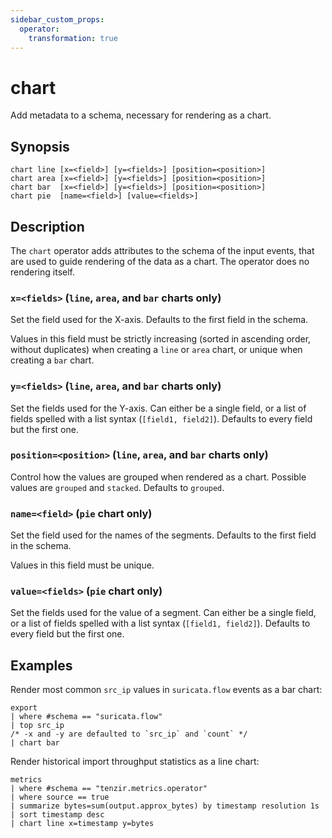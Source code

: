 ```yaml
---
sidebar_custom_props:
  operator:
    transformation: true
---
```


# chart

Add metadata to a schema, necessary for rendering as a chart.

## Synopsis

```
chart line [x=<field>] [y=<fields>] [position=<position>]
chart area [x=<field>] [y=<fields>] [position=<position>]
chart bar  [x=<field>] [y=<fields>] [position=<position>]
chart pie  [name=<field>] [value=<fields>]
```

## Description

The `chart` operator adds attributes to the schema of the input events,
that are used to guide rendering of the data as a chart.
The operator does no rendering itself.

### `x=<fields>` (`line`, `area`, and `bar` charts only)

Set the field used for the X-axis. Defaults to the first field in the schema.

Values in this field must be strictly increasing
(sorted in ascending order, without duplicates)
when creating a `line` or `area` chart,
or unique when creating a `bar` chart.

### `y=<fields>` (`line`, `area`, and `bar` charts only)

Set the fields used for the Y-axis.
Can either be a single field, or a list of fields spelled with
a list syntax (`[field1, field2]`).
Defaults to every field but the first one.

### `position=<position>` (`line`, `area`, and `bar` charts only)

Control how the values are grouped when rendered as a chart.
Possible values are `grouped` and `stacked`.
Defaults to `grouped`.

### `name=<field>` (`pie` chart only)

Set the field used for the names of the segments.
Defaults to the first field in the schema.

Values in this field must be unique.

### `value=<fields>` (`pie` chart only)

Set the fields used for the value of a segment.
Can either be a single field, or a list of fields spelled with
a list syntax (`[field1, field2]`).
Defaults to every field but the first one.

## Examples

Render most common `src_ip` values in `suricata.flow` events as a bar chart:

```
export
| where #schema == "suricata.flow"
| top src_ip
/* -x and -y are defaulted to `src_ip` and `count` */
| chart bar
```

Render historical import throughput statistics as a line chart:

```
metrics
| where #schema == "tenzir.metrics.operator"
| where source == true
| summarize bytes=sum(output.approx_bytes) by timestamp resolution 1s
| sort timestamp desc
| chart line x=timestamp y=bytes
```
